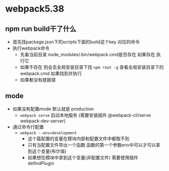 # webpack5.38
## npm run build干了什么
  - 首先找package.json下的scripts下面的build这个key 对应的命令
  - 执行webpack命令
    - 先看当前目录 node_modules/.bin/webpack.cmd是否存在 如果存在 执行它
    - 如果不存在 则会去全局安装目录下找 `npm root -g` 查看全局安装目录下的webpack.cmd 如果找到并执行
    - 如果都没有就报错
## mode
  - 如果没有配置mode 默认就是 production
    - `webpack serve` 启动本地服务 (需要安装插件 @webpack-cli/serve webpack-dev-server)
  - 通过命令行配置
    - `webpack --env=development` 
      - 这个篇配置的变量在模块内部和配置文件中都取不到
      - 只有当配置文件导出一个函数 函数的第一个参数env中可以才可以拿到这个变量(布尔值)
      - 如果想在模块中拿到这个变量(非配置文件) 需要使用插件 defindPlugin